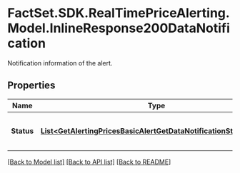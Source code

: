 # FactSet.SDK.RealTimePriceAlerting.Model.InlineResponse200DataNotification
Notification information of the alert.

## Properties

Name | Type | Description | Notes
------------ | ------------- | ------------- | -------------
**Status** | [**List&lt;GetAlertingPricesBasicAlertGetDataNotificationStatusItems&gt;**](GetAlertingPricesBasicAlertGetDataNotificationStatusItems.md) | Status of a notification per channel. | [optional] 

[[Back to Model list]](../README.md#documentation-for-models) [[Back to API list]](../README.md#documentation-for-api-endpoints) [[Back to README]](../README.md)

